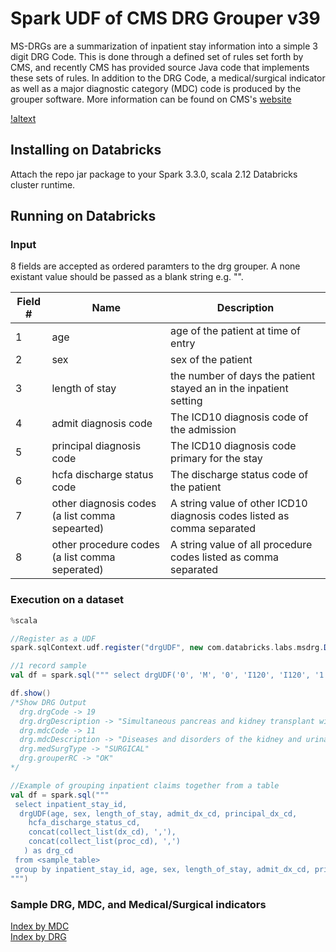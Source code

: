 # Spark UDF of CMS DRG Grouper v39

MS-DRGs are a summarization of inpatient stay information into a simple 3 digit DRG Code. This is done through a defined set of rules set forth by CMS, and recently CMS has provided source Java code that implements these sets of rules. In addition to the DRG Code, a medical/surgical indicator as well as a major diagnostic category (MDC) code is produced by the grouper software. More information can be found on CMS's [website](https://www.cms.gov/medicare/medicare-fee-for-service-payment/acuteinpatientpps/ms-drg-classifications-and-software)

[!altext](../images/drg_grouper.jpg)

## Installing on Databricks

Attach the repo jar package to your Spark 3.3.0, scala 2.12 Databricks cluster runtime.

## Running on Databricks

### Input

8 fields are accepted as ordered paramters to the drg grouper. A none existant value should be passed as a blank string e.g. "". 

| Field # | Name | Description |
| -- | -- | -- |
| 1 | age | age of the patient at time of entry |
| 2 | sex | sex of the patient |
| 3 | length of stay | the number of days the patient stayed an in the inpatient setting |
| 4 | admit diagnosis code | The ICD10 diagnosis code of the admission |
| 5 | principal diagnosis code | The ICD10 diagnosis code primary for the stay | 
| 6 | hcfa discharge status code | The discharge status code of the patient | 
| 7 | other diagnosis codes (a list comma sepearted) | A string value of other ICD10 diagnosis codes listed as comma separated | 
| 8 | other procedure codes (a list comma seperated) | A string value of all procedure codes listed as comma separated |

### Execution on a dataset 

```scala
%scala 

//Register as a UDF
spark.sqlContext.udf.register("drgUDF", new com.databricks.labs.msdrg.DrgUDF().call _)

//1 record sample
val df = spark.sql(""" select drgUDF('0', 'M', '0', 'I120', 'I120', '1', 'E0800', '0TY00Z0,0FYG0Z0,5A1D70Z') as drg """)

df.show() 
/*Show DRG Output
  drg.drgCode -> 19 
  drg.drgDescription -> "Simultaneous pancreas and kidney transplant with hemodialysis"
  drg.mdcCode -> 11
  drg.mdcDescription -> "Diseases and disorders of the kidney and urinary tract"
  drg.medSurgType -> "SURGICAL"
  drg.grouperRC -> "OK"
*/

//Example of grouping inpatient claims together from a table
val df = spark.sql("""
 select inpatient_stay_id, 
  drgUDF(age, sex, length_of_stay, admit_dx_cd, principal_dx_cd, 
    hcfa_discharge_status_cd, 
    concat(collect_list(dx_cd), ','),
    concat(collect_list(proc_cd), ',')
   ) as drg_cd
 from <sample_table> 
 group by inpatient_stay_id, age, sex, length_of_stay, admit_dx_cd, principal_dx_cd, hcfa_discharge_status_cd
""")
```

### Sample DRG, MDC, and Medical/Surgical indicators

[Index by MDC](https://www.cms.gov/icd10m/version39-fullcode-cms/fullcode_cms/P0001.html)   
[Index by DRG](https://www.cms.gov/icd10m/version39-fullcode-cms/fullcode_cms/P0002.html)

